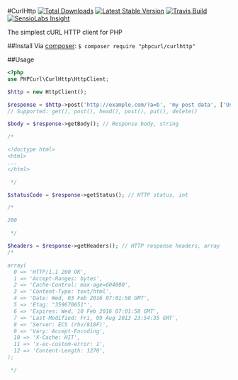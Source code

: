 #CurlHttp
[![Total Downloads](https://img.shields.io/packagist/dt/phpcurl/curlhttp.svg)](https://packagist.org/packages/phpcurl/curlhttp)
[![Latest Stable Version](https://img.shields.io/packagist/v/phpcurl/curlhttp.svg)](https://packagist.org/packages/phpcurl/curlhttp)
[![Travis Build](https://travis-ci.org/phpcurl/curlhttp.svg?branch=master)](https://travis-ci.org/phpcurl/curlhttp)
[![SensioLabs Insight](https://img.shields.io/sensiolabs/i/bec0987d-5d9e-4895-9a34-435d5191710c.svg)](https://insight.sensiolabs.com/projects/bec0987d-5d9e-4895-9a34-435d5191710c)


The simplest cURL HTTP client for PHP

##Install
Via [composer](https://getcomposer.org):
`$ composer require "phpcurl/curlhttp"`

##Usage
```php
<?php
use PHPCurl\CurlHttp\HttpClient;

$http = new HttpClient();

$response = $http->post('http://example.com/?a=b', 'my post data', ['User-Agent: My php crawler']);
// Supported: get(), post(), head(), post(), put(), delete()

$body = $response->getBody(); // Response body, string

/*

<!doctype html>
<html>
...
</html>

 */

$statusCode = $response->getStatus(); // HTTP status, int

/*

200

 */

$headers = $response->getHeaders(); // HTTP response headers, array
/*

array(
  0 => 'HTTP/1.1 200 OK',
  1 => 'Accept-Ranges: bytes',
  2 => 'Cache-Control: max-age=604800',
  3 => 'Content-Type: text/html',
  4 => 'Date: Wed, 03 Feb 2016 07:01:58 GMT',
  5 => 'Etag: "359670651"',
  6 => 'Expires: Wed, 10 Feb 2016 07:01:58 GMT',
  7 => 'Last-Modified: Fri, 09 Aug 2013 23:54:35 GMT',
  8 => 'Server: ECS (rhv/818F)',
  9 => 'Vary: Accept-Encoding',
  10 => 'X-Cache: HIT',
  11 => 'x-ec-custom-error: 1',
  12 => 'Content-Length: 1270',
);

 */
```
